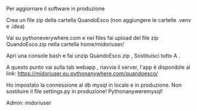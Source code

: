 Per aggiornare il software in produzione

Crea un file zip della cartella QuandoEsco (non aggiungere le cartelle .venv e .idea)

Vai su pythoneverywhere.com e nei files fai upload del file zip QuandoEsco.zip nella cartella home/midoriuser/

Apri una console bash e fai unzip QuandoEsco.zip , Sostituisci tutto A .

A questo punto vai sulla tab webapp , riavvia il server, l'app è disponibile al link: https://midoriuser.eu.pythonanywhere.com/quandoesco/


Ho impostato la connessione al db mysql in locale e in produzione.
Non sostituire il file settings.py in produzione!
Pythonanyweremysql!

Admin: midoriuser